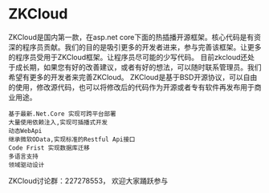 # ZKCloud
ZKCloud是国内第一款，在asp.net core下面的热插播开源框架。核心代码是有资深的程序员贡献。我们的目的是吸引更多的开发者进来，参与完善该框架。让更多的程序员受用于ZKCloud框架。让程序员尽可能的少写代码。
目前zkcloud还处于成长期，如果您有好的改善建议，或者有好的想法，可以随时联系管理员。我们希望有更多的开发者来完善ZKCloud。
ZKCloud是基于BSD开源协议，可以自由的使用，修改源代码，也可以将修改后的代码作为开源或者专有软件再发布用于商业用途。

    基于最新.Net.Core 实现可跨平台部署
    大量使用依赖注入,实现可插播式开发
    动态WebApi
    继承微软OData,实现标准的Restful Api接口
    Code Frist 实现数据库迁移
    多语言支持
    领域驱动设计
    

ZKCloud讨论群：227278553， 欢迎大家踊跃参与
